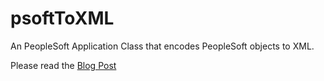 # psoftToXML

An PeopleSoft Application Class that encodes PeopleSoft objects to XML.

Please read the [Blog Post](https://www.cedarhillsgroup.com/knowledge-base/kbarticles/PeopleSoftObjectToXML/)
